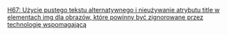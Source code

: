 [H67: Użycie pustego tekstu alternatywnego i nieużywanie atrybutu title w elementach img dla obrazów, które powinny być zignorowane przez technologię wspomagającą](https://www.w3.org/WAI/WCAG22/Techniques/html/H67)